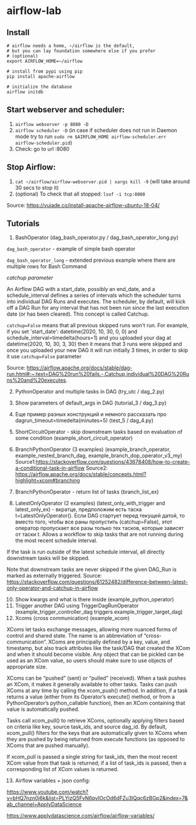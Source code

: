 # airflow-lab


## Install 
```
# airflow needs a home, ~/airflow is the default,
# but you can lay foundation somewhere else if you prefer
# (optional)
export AIRFLOW_HOME=~/airflow

# install from pypi using pip
pip install apache-airflow

# initialize the database
airflow initdb
```

## Start webserver and scheduler:

1. `airflow webserver -p 8080 -D `
2. `airflow scheduler -D`
(in case if scheduler does not run in Daemon mode try to run `sudo rm $AIRFLOW_HOME airflow-scheduler.err  airflow-scheduler.pid`)
3. Check: go to url <ip>:8080

## Stop Airflow:

1. `cat ~/airflow/airflow-webserver.pid | xargs kill -9` (will take around 30 secs to stop it)
2. (optional) To check that all stopped: `lsof -i tcp:8080`



Source: https://vujade.co/install-apache-airflow-ubuntu-18-04/

## Tutorials

1. BashOperator (dag_bash_operator.py / dag_bash_operator_long.py)

`dag_bash_operator` - example of simple bash operator

`dag_bash_operator_long` - extended previous example where there are multiple rows for Bash Command

*catchup parameter* 

An Airflow DAG with a start_date, possibly an end_date, and a schedule_interval defines a series of intervals which the scheduler turns into individual DAG Runs and executes. The scheduler, by default, will kick off a DAG Run for any interval that has not been run since the last execution date (or has been cleared). This concept is called Catchup.

`catchup=False` means that all previous skipped runs won't run. For example, if you set 'start_date': datetime(2020, 10, 30, 0, 0) and schedule_interval=timedelta(hours=1) and you uploaded your dag at datetime(2020, 10, 30, 3, 30) then it means that 3 runs were skipped and once you uploaded your new DAG it will run initially 3 times, in order to skip it use `catchup=False` parameter

Source: https://airflow.apache.org/docs/stable/dag-run.html#:~:text=DAG%20run%20fails.-,Catchup,individual%20DAG%20Runs%20and%20executes.

2. PythonOperator and multiple tasks in DAG (try_utc / dag_2.py)
3. Show parameters of default_args in DAG (tutorial_3 / dag_3.py)
4. Еще пример разных конструкций и немного рассказать про dagrun_timeout=timedelta(minutes=5) (test_5 / dag_4.py)
5. ShortCircuitOperator - skip downstream tasks based on evaluation of some condition (example_short_circuit_operator)
7. BranchPythonOperator (3 examples) (example_branch_operator, example_nested_branch_dag, example_branch_dop_operator_v3_my)
Source1:https://stackoverflow.com/questions/43678408/how-to-create-a-conditional-task-in-airflow
Source2: https://airflow.apache.org/docs/stable/concepts.html?highlight=xcom#branching

8. BranchPythonOperator - return list of tasks (branch_list_ex)

9. LatestOnlyOperator (2 examples) (latest_only_with_trigger and latest_only_ex) - вкратце, предположим есть таска t=LatestOnlyOperator(). Если DAG стартует перед текущей датой, то вместо того, чтобы все раны пропустить (catchup=False), этот оператор пропускает все разы только тех тасков, которые зависят от таски t.
Allows a workflow to skip tasks that are not running during the most
recent schedule interval.

If the task is run outside of the latest schedule interval, all
directly downstream tasks will be skipped.

Note that downstream tasks are never skipped if the given DAG_Run is
marked as externally triggered.
Source: https://stackoverflow.com/questions/61252482/difference-between-latest-only-operator-and-catchup-in-airflow

10. Show kwargs and what is there inside (example_python_operator)
11. Trigger another DAG using TriggerDagRunOperator (example_trigger_controller_dag triggers example_trigger_target_dag)
12. Xcoms (cross communication) (example_xcom)

XComs let tasks exchange messages, allowing more nuanced forms of control and shared state. The name is an abbreviation of “cross-communication”. XComs are principally defined by a key, value, and timestamp, but also track attributes like the task/DAG that created the XCom and when it should become visible. Any object that can be pickled can be used as an XCom value, so users should make sure to use objects of appropriate size.

XComs can be “pushed” (sent) or “pulled” (received). When a task pushes an XCom, it makes it generally available to other tasks. Tasks can push XComs at any time by calling the xcom_push() method. In addition, if a task returns a value (either from its Operator’s execute() method, or from a PythonOperator’s python_callable function), then an XCom containing that value is automatically pushed.

Tasks call xcom_pull() to retrieve XComs, optionally applying filters based on criteria like key, source task_ids, and source dag_id. By default, xcom_pull() filters for the keys that are automatically given to XComs when they are pushed by being returned from execute functions (as opposed to XComs that are pushed manually).

If xcom_pull is passed a single string for task_ids, then the most recent XCom value from that task is returned; if a list of task_ids is passed, then a corresponding list of XCom values is returned.

13. Airflow variables + json config: 

https://www.youtube.com/watch?v=bHQ7nzn0j6k&list=PLYizQ5FvN6pvIOcOd6dFZu3lQqc6zBGp2&index=7&ab_channel=ApplyDataScience

https://www.applydatascience.com/airflow/airflow-variables/
